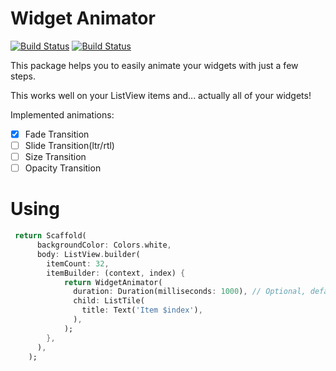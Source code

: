 # Widget Animator
[![Build Status](https://travis-ci.org/antonvinceguinto/widget-animator.svg?branch=master)](https://travis-ci.org/antonvinceguinto/widget-animator)
[![Build Status](https://img.shields.io/badge/pub-v0.0.2-green)](#)

This package helps you to easily animate your widgets with just a few steps.

This works well on your ListView items and... actually all of your widgets!

Implemented animations:
* [x] Fade Transition
* [ ] Slide Transition(ltr/rtl)
* [ ] Size Transition
* [ ] Opacity Transition

# Using
```dart
 return Scaffold(
      backgroundColor: Colors.white,
      body: ListView.builder(
        itemCount: 32,
        itemBuilder: (context, index) {
            return WidgetAnimator(
              duration: Duration(milliseconds: 1000), // Optional, defaults to 290ms
              child: ListTile(
                title: Text('Item $index'),
              ),
            );
        },
      ),
    );
```